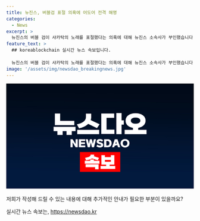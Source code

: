 ```yaml
---
title: 뉴진스, 버블검 표절 의혹에 어도어 전격 해명
categories:
  - News
excerpt: >
  뉴진스의 버블 검이 샤카탁의 노래를 표절했다는 의혹에 대해 뉴진스 소속사가 부인했습니다. 어도어는 무단 사용을 부인하고, 공신력 있는 분석리포트를 제출할 것을 약속했으며, 샤카탁 측이 아직 제출하지 않은 리포트를 요청하고 있는 상황입니다. 누구든지 표절을 입증할 책임이 있다고 주장하며, 와이즈그룹은 버블 검이 저작권을 위반했다는 주장을 전달했습니다. 사진 출처: 어도어 제공.
feature_text: >
  ## koreablockchain 실시간 뉴스 속보입니다.

  뉴진스의 버블 검이 샤카탁의 노래를 표절했다는 의혹에 대해 뉴진스 소속사가 부인했습니다. 어도어는 무단 사용을 부인하고, 공신력 있는 분석리포트를 제출할 것을 약속했으며, 샤카탁 측이 아직 제출하지 않은 리포트를 요청하고 있는 상황입니다. 누구든지 표절을 입증할 책임이 있다고 주장하며, 와이즈그룹은 버블 검이 저작권을 위반했다는 주장을 전달했습니다. 사진 출처: 어도어 제공.
image: '/assets/img/newsdao_breakingnews.jpg'
---
```


<p><img src="/assets/img/newsdao_breakingnews.jpg" alt="koreablockchain 속보" /></p>

<p>저희가 작성해 드릴 수 있는 내용에 대해 추가적인 안내가 필요한 부분이 있을까요?</p>
실시간 뉴스 속보는, <a href="https://newsdao.kr" rel="dofollow">https://newsdao.kr</a>


